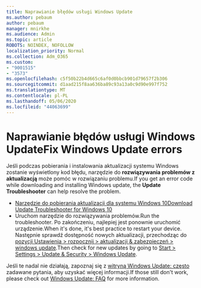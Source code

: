 ```yaml
---
title: Naprawianie błędów usługi Windows Update
ms.author: pebaum
author: pebaum
manager: mnirkhe
ms.audience: Admin
ms.topic: article
ROBOTS: NOINDEX, NOFOLLOW
localization_priority: Normal
ms.collection: Adm_O365
ms.custom:
- "9001515"
- "3573"
ms.openlocfilehash: c5f50b22b4d665c6af0d0bbcb901d79657f2b306
ms.sourcegitcommit: d1aad215f8aa636ba89c93a13a0c9d90e997f752
ms.translationtype: MT
ms.contentlocale: pl-PL
ms.lasthandoff: 05/06/2020
ms.locfileid: "44063699"
---
```

# <a name="fix-windows-update-errors"></a><span data-ttu-id="26c63-102">Naprawianie błędów usługi Windows Update</span><span class="sxs-lookup"><span data-stu-id="26c63-102">Fix Windows Update errors</span></span>

<span data-ttu-id="26c63-103">Jeśli podczas pobierania i instalowania aktualizacji systemu Windows zostanie wyświetlony kod błędu, narzędzie do **rozwiązywania problemów z aktualizacją** może pomóc w rozwiązaniu problemu.</span><span class="sxs-lookup"><span data-stu-id="26c63-103">If you get an error code while downloading and installing Windows update, the **Update Troubleshooter** can help resolve the problem.</span></span>

- [<span data-ttu-id="26c63-104">Narzędzie do pobierania aktualizacji dla systemu Windows 10</span><span class="sxs-lookup"><span data-stu-id="26c63-104">Download Update Troubleshooter for Windows 10</span></span>](https://support.microsoft.com/help/4027322/windows-update-troubleshooter)
- <span data-ttu-id="26c63-105">Uruchom narzędzie do rozwiązywania problemów.</span><span class="sxs-lookup"><span data-stu-id="26c63-105">Run the troubleshooter.</span></span> <span data-ttu-id="26c63-106">Po zakończeniu, najlepiej jest ponownie uruchomić urządzenie.</span><span class="sxs-lookup"><span data-stu-id="26c63-106">When it's done, it's best practice to restart your device.</span></span> <span data-ttu-id="26c63-107">Następnie sprawdź dostępność nowych aktualizacji, przechodząc do [pozycji Ustawienia > rozpocznij > aktualizacji & zabezpieczeń > windows update](ms-settings:windowsupdate).</span><span class="sxs-lookup"><span data-stu-id="26c63-107">Then check for new updates by going to [Start > Settings > Update & Security > Windows Update](ms-settings:windowsupdate).</span></span>

<span data-ttu-id="26c63-108">Jeśli te nadal nie działają, zapoznaj się z [witryną Windows Update: często](https://support.microsoft.com/help/12373/windows-update-faq) zadawane pytania, aby uzyskać więcej informacji.</span><span class="sxs-lookup"><span data-stu-id="26c63-108">If those still don't work, please check out [Windows Update: FAQ](https://support.microsoft.com/help/12373/windows-update-faq) for more information.</span></span>
